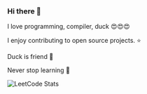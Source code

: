 ### Hi there 👋

I love programming, compiler, duck 😍😍😍

I enjoy contributing to open source projects. ⭐

Duck is friend 🦆

Never stop learning 🥰

![LeetCode Stats](https://leetcard.jacoblin.cool/weitheshinobi?theme=dark&font=Exo%202&ext=contest)
